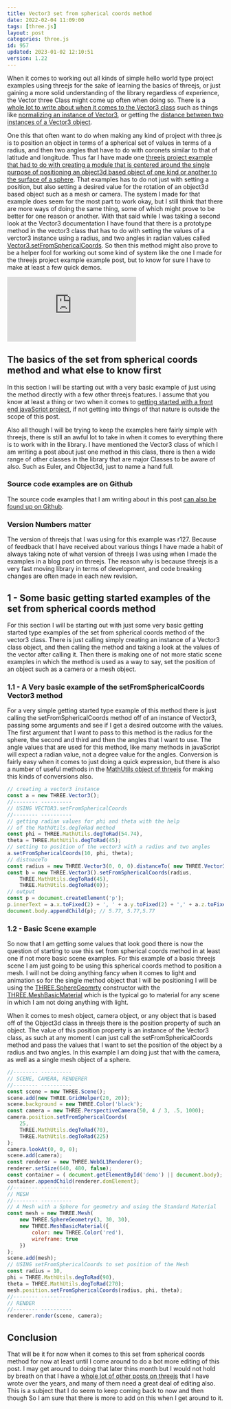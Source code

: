 ```yaml
---
title: Vector3 set from spherical coords method
date: 2022-02-04 11:09:00
tags: [three.js]
layout: post
categories: three.js
id: 957
updated: 2023-01-02 12:10:51
version: 1.22
---
```


When it comes to working out all kinds of simple hello world type project examples using threejs for the sake of learning the basics of threejs, or just gaining a more solid understanding of the library regardless of experience, the Vector three Class might come up often when doing so. There is a [whole lot to write about when it comes to the Vector3 class](/2018/04/15/threejs-vector3/) such as things like [normalizing an instance of Vector3](/2021/06/14/threejs-vector3-normalize/), or getting the [distance between two instances of a Vector3 object](/2021/06/15/threejs-vector3-distance-to/). 

One this that often want to do when making any kind of project with three.js is to position an object in terms of a spherical set of values in terms of a radius, and then two angles that have to do with coronets similar to that of latitude and longitude. Thus far I have made one [threejs project example that had to do with creating a module that is centered around the single purpose of positioning an object3d based object of one kind or another to the surface of a sphere](/2021/05/14/threejs-examples-position-things-to-sphere-surface/). That examples has to do not just with setting a position, but also setting a desired value for the rotation of an object3d based object such as a mesh or camera. The system I made for that example does seem for the most part to work okay, but I still think that there are more ways of doing the same thing, some of which might prove to be better for one reason or another. With that said while I was taking a second look at the Vector3 documentation I have found that there is a prototype method in the vector3 class that has to do with setting the values of a verctor3 instance using a radius, and two angles in radian values called [Vector3.setFromSphericalCoords](https://threejs.org/docs/#api/en/math/Vector3.setFromSphericalCoords). So then this method might also prove to be a helper fool for working out some kind of system like the one I made for the threejs project example example post, but to know for sure I have to make at least a few quick demos.

<!-- more -->

<iframe class="youtube_video" src="https://www.youtube.com/embed/lEAAAfVRaVU" title="YouTube video player" frameborder="0" allow="accelerometer; autoplay; clipboard-write; encrypted-media; gyroscope; picture-in-picture" allowfullscreen></iframe>


## The basics of the set from spherical coords method and what else to know first

In this section I will be starting out with a very basic example of just using the method directly with a few other threejs features. I assume that you know at least a thing or two when it comes to [getting started with a front end javaScript project](/2018/11/27/js-getting-started/), if not getting into things of that nature is outside the scope of this post. 

Also all though I will be trying to keep the examples here fairly simple with threejs, there is still an awful lot to take in when it comes to everything there is to work with in the library. I have mentioned the Vector3 class of which I am writing a post about just one method in this class, there is then a wide range of other classes in the library that are major Classes to be aware of also. Such as Euler, and Object3d, just to name a hand full.

### Source code examples are on Github

The source code examples that I am writing about in this post [can also be found up on Github](https://github.com/dustinpfister/test_threejs/tree/master/views/forpost/threejs-vector3-set-from-spherical-coords).

### Version Numbers matter

The version of threejs that I was using for this example was r127. Because of feedback that I have received about various things I have made a habit of always taking note of what version of threejs I was using when I made the examples in a blog post on threejs. The reason why is because threejs is a very fast moving library in terms of development, and code breaking changes are often made in each new revision.

## 1 - Some basic getting started examples of the set from spherical coords method

For this section I will be starting out with just some very basic getting started type examples of the set from spherical coords method of the vector3 class. There is just calling simply creating an instance of a Vector3 class object, and then calling the method and taking a look at the values of the vector after calling it. Then there is making one of not more static scene examples in which the method is used as a way to say, set the position of an object such as a camera or a mesh object.

### 1.1 - A Very basic example of the setFromSphericalCoords Vector3 method

For a very simple getting started type example of this method there is just calling the setFromSphericalCoords method off of an instance of Vector3, passing some arguments and see if I get a desired outcome with the values. The first argument that I want to pass to this method is the radius for the sphere, the second and third and then the angles that I want to use. The angle values that are used for this method, like many methods in javaScript will expect a radian value, not a degree value for the angles. Conversion is fairly easy when it comes to just doing a quick expression, but there is also a number of useful methods in the [MathUtils object of threejs](https://threejs.org/docs/#api/en/math/MathUtils) for making this kinds of conversions also.

```js
// creating a vector3 instance
const a = new THREE.Vector3();
//-------- ----------
// USING VECTOR3.setFromSphericalCoords
//-------- ----------
// getting radian values for phi and theta with the help
// of the MathUtils.degToRad method
const phi = THREE.MathUtils.degToRad(54.74),
theta = THREE.MathUtils.degToRad(45);
// setting to position of the vector3 with a radius and two angles
a.setFromSphericalCoords(10, phi, theta);
// distnaceTo
const radius = new THREE.Vector3(0, 0, 0).distanceTo( new THREE.Vector3(10, 10, 10));
const b = new THREE.Vector3().setFromSphericalCoords(radius, 
    THREE.MathUtils.degToRad(45),
    THREE.MathUtils.degToRad(0)); 
// output
const p = document.createElement('p');
p.innerText = a.x.toFixed(2) + ', ' + a.y.toFixed(2) + ',' + a.z.toFixed(2);
document.body.appendChild(p); // 5.77, 5.77,5.77
```

### 1.2 - Basic Scene example

So now that I am getting some values that look good there is now the question of starting to use this set from spherical coords method in at least one if not more basic scene examples. For this example of a basic threejs scene I am just going to be using this spherical coords method to position a mesh. I will not be doing anything fancy when it comes to light and animation so for the single method object that I will be positioning I will be using the [THREE.SphereGeomrty](/2021/05/26/threejs-sphere/) constructor with the [THREE.MeshBasicMaterial](/2018/05/05/threejs-basic-material/) which is the typical go to material for any scene in which I am not doing anything with light.

When it comes to mesh object, camera object, or any object that is based off of the Object3d class in threejs there is the position property of such an object. The value of this position property is an instance of the Vector3 class, as such at any moment I can just call the setFromSphericalCoords method and pass the values that I want to set the position of the object by a radius and two angles. In this example I am doing just that with the camera, as well as a single mesh object of a sphere.

```js
//-------- ----------
// SCENE, CAMERA, RENDERER
//-------- ----------
const scene = new THREE.Scene();
scene.add(new THREE.GridHelper(20, 20));
scene.background = new THREE.Color('black');
const camera = new THREE.PerspectiveCamera(50, 4 / 3, .5, 1000);
camera.position.setFromSphericalCoords(
    25,
    THREE.MathUtils.degToRad(70),
    THREE.MathUtils.degToRad(225)
);
camera.lookAt(0, 0, 0);
scene.add(camera);
const renderer = new THREE.WebGL1Renderer();
renderer.setSize(640, 480, false);
const container = ( document.getElementById('demo') || document.body);
container.appendChild(renderer.domElement);
//-------- ----------
// MESH
//-------- ----------
// A Mesh with a Sphere for geometry and using the Standard Material
const mesh = new THREE.Mesh(
    new THREE.SphereGeometry(3, 30, 30),
    new THREE.MeshBasicMaterial({
        color: new THREE.Color('red'),
        wireframe: true
    })
);
scene.add(mesh);
// USING setFromSphericalCoords to set position of the Mesh
const radius = 10,
phi = THREE.MathUtils.degToRad(90),
theta = THREE.MathUtils.degToRad(270);
mesh.position.setFromSphericalCoords(radius, phi, theta);
//-------- ----------
// RENDER
//-------- ----------
renderer.render(scene, camera);
```

## Conclusion

That will be it for now when it comes to this set from spherical coords method for now at least until I come around to do a bot more editing of this post. I may get around to doing that later thins month but I would not hold by breath on that I have a [whole lot of other posts on threejs](/categories/three-js/) that I have wrote over the years, and many of them need a great deal of editing also. This is a subject that I do seem to keep coming back to now and then though So I am sure that there is more to add on this when I get around to it.
